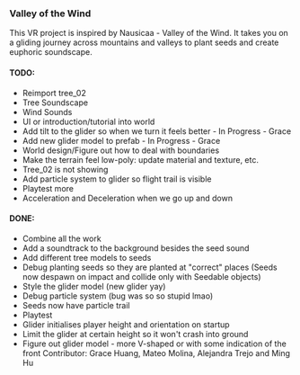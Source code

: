 ### Valley of the Wind

This VR project is inspired by Nausicaa - Valley of the Wind. It takes you on a gliding journey across mountains and valleys to plant seeds and create euphoric soundscape.

#### TODO:
- Reimport tree_02
- Tree Soundscape
- Wind Sounds
- UI or introduction/tutorial into world
- Add tilt to the glider so when we turn it feels better - In Progress - Grace
- Add new glider model to prefab - In Progress - Grace
- World design/Figure out how to deal with boundaries
- Make the terrain feel low-poly: update material and texture, etc.
- Tree_02 is not showing 
- Add particle system to glider so flight trail is visible
- Playtest more
- Acceleration and Deceleration when we go up and down

#### DONE:
- Combine all the work
- Add a soundtrack to the background besides the seed sound
- Add different tree models to seeds
- Debug planting seeds so they are planted at "correct" places (Seeds now despawn on impact and collide only with Seedable objects)
- Style the glider model (new glider yay)
- Debug particle system (bug was so so stupid lmao)
- Seeds now have particle trail
- Playtest
- Glider initialises player height and orientation on startup
- Limit the glider at certain height so it won't crash into ground
- Figure out glider model - more V-shaped or with some indication of the front
Contributor: Grace Huang, Mateo Molina, Alejandra Trejo and Ming Hu
